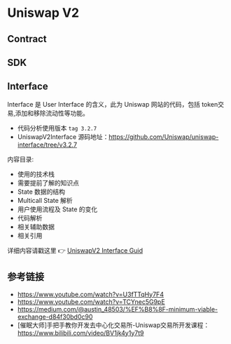 # Uniswap V2

## Contract

## SDK

## Interface

Interface 是 User Interface 的含义，此为 Uniswap 网站的代码，包括 token交易,添加和移除流动性等功能。

- 代码分析使用版本 `tag 3.2.7`
- UniswapV2Interface 源码地址：https://github.com/Uniswap/uniswap-interface/tree/v3.2.7

内容目录:

- 使用的技术栈
- 需要提前了解的知识点
- State 数据的结构
- Multicall State 解析
- 用户使用流程及 State 的变化
- 代码解析
- 相关辅助数据
- 相关引用

详细内容请戳这里 :point_right: [UniswapV2 Interface Guid](./Interface/readme.md)

## 参考链接

- <https://www.youtube.com/watch?v=U3fTTqHy7F4>
- <https://www.youtube.com/watch?v=TCYnec5G9pE>
- <https://medium.com/@austin_48503/%EF%B8%8F-minimum-viable-exchange-d84f30bd0c90>
- [催眠大师]手把手教你开发去中心化交易所-Uniswap交易所开发课程：https://www.bilibili.com/video/BV1jk4y1y7t9
